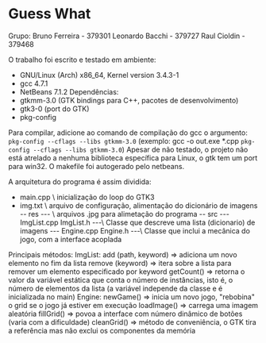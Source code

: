 # Guess What

Grupo:
Bruno Ferreira - 379301
Leonardo Bacchi - 379727
Raul Cioldin - 379468

O trabalho foi escrito e testado em ambiente:
- GNU/Linux  (Arch) x86_64, Kernel version 3.4.3-1
- gcc 4.7.1
- NetBeans 7.1.2
Dependências:
- gtkmm-3.0 (GTK bindings para C++, pacotes de desenvolvimento)
- gtk3-0 (port do GTK)
- pkg-config

Para compilar, adicione ao comando de compilação do gcc o argumento:
`pkg-config --cflags --libs gtkmm-3.0`
(exemplo: gcc -o out.exe *.cpp `pkg-config --cflags --libs gtkmm-3.0`)
Apesar de não testado, o projeto não está atrelado a nenhuma biblioteca específica para Linux,
o gtk tem um port para win32.
O makefile foi autogerado pelo netbeans. 

A arquitetura do programa é assim dividida:

- main.cpp
\ inicialização do loop do GTK3
- img.txt
\ arquivo de configuração, alimentação do dicionário de imagens
-- res
--- \ arquivos .jpg para alimetação do programa
-- src
--- ImgList.cpp ImgList.h
---\ Classe que descreve uma lista (dicionario) de imagens
--- Engine.cpp Engine.h
---\ Classe que inclui a mecânica do jogo, com a interface acoplada

Principais métodos:
ImgList:
add (path, keyword) => adiciona um novo elemento no fim da lista
remove (keyword) => itera sobre a lista para remover um elemento 
								  especificado por keyword
getCount() => retorna o valor da variável estática que conta o número de instâncias, isto é,
						o número de elementos da lista (a variável independe da classe e é inicializada
						no main)
Engine:
newGame() => inicia um novo jogo, "rebobina" o grid se o jogo já estiver em execução
loadImage() => carrega uma imagem aleatória
fillGrid() => povoa a interface com número dinâmico de botões (varia com a dificuldade)
cleanGrid() => método de conveniência, o GTK tira a referência mas não exclui 
						os componentes da memória
